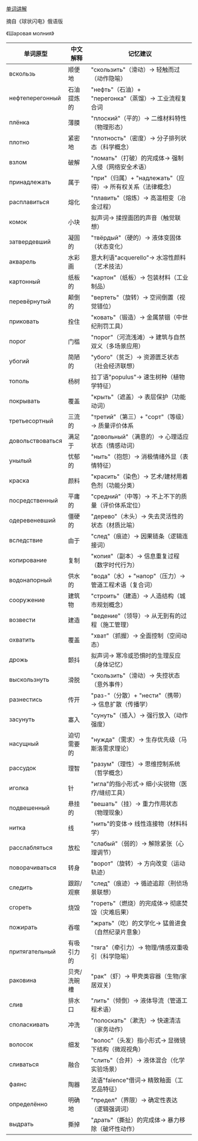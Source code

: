 [单词讲解](https://www.bilibili.com/audio/au4872973?type=1?type=6)

摘自《球状闪电》俄语版

《Шаровая молния》

| 单词原型            | 中文解释               | 记忆建议                                   |
|-------------------|----------------------|------------------------------------------|
| вскользь          | 顺便地               | "скользить"（滑动）→ 轻触而过（动作隐喻）            |
| нефтеперегонный   | 石油提炼的           | "нефть"（石油）+ "перегонка"（蒸馏）→ 工业流程复合词  |
| плёнка           | 薄膜                 | "плоский"（平的）→ 二维材料特性（物理形态）          |
| плотно           | 紧密地               | "плотность"（密度）→ 分子排列状态（科学概念）         |
| взлом            | 破解                 | "ломать"（打破）的完成体→ 强制入侵（网络安全术语）     |
| принадлежать     | 属于                 | "при"（归属）+ "надлежать"（应得）→ 所有权关系（法律概念）|
| расплавиться      | 熔化                 | "плавить"（熔炼）→ 高温相变（冶金过程）             |
| комок            | 小块                 | 拟声词→ 揉捏面团的声音（触觉联想）                 |
| затвердевший     | 凝固的               | "твёрдый"（硬的）→ 液体变固体（状态变化）           |
| акварель         | 水彩画               | 意大利语"acquerello"→ 水溶性颜料（艺术技法）         |
| картонный        | 纸板的               | "картон"（纸板）→ 包装材料（工业制品）              |
| перевёрнутый     | 颠倒的               | "вертеть"（旋转）→ 空间倒置（视觉错位）             |
| приковать        | 拴住                 | "ковать"（锻造）→ 金属禁锢（中世纪刑罚工具）          |
| порог            | 门槛                 | "порог"（河流浅滩）→ 建筑与自然双义（多场景应用）      |
| убогий           | 简陋的               | "убого"（贫乏）→ 资源匮乏状态（社会经济联想）         |
| тополь           | 杨树                 | 拉丁语"populus"→ 速生树种（植物学特征）             |
| покрывать        | 覆盖                 | "крыть"（遮盖）→ 表层保护（功能动词）              |
| третьесортный    | 三流的               | "третий"（第三）+ "сорт"（等级）→ 质量评价体系       |
| довольствоваться | 满足于               | "довольный"（满意的）→ 心理适应状态（情感动词）       |
| унылый           | 忧郁的               | "ныть"（抱怨）→ 消极情绪外显（表情特征）             |
| краска          | 颜料                 | "красить"（染色）→ 艺术/建材用着色剂（功能分类）       |
| посредственный  | 平庸的               | "средний"（中等）→ 不上不下的质量（评价体系定位）      |
| одеревеневший   | 僵硬的               | "дерево"（木头）→ 失去灵活性的状态（材质比喻）        |
| вследствие      | 由于                 | "след"（痕迹）→ 因果链条（逻辑连接词）             |
| копирование     | 复制                 | "копия"（副本）→ 信息重复过程（数字时代行为）         |
| водонапорный    | 供水的               | "вода"（水）+ "напор"（压力）→ 管道工程术语（复合词）  |
| сооружение      | 建筑物               | "строить"（建造）→ 人造结构（城市规划概念）          |
| возвести        | 建造                 | "ведение"（领导）→ 从无到有的过程（施工管理）         |
| охватить        | 覆盖                 | "хват"（抓握）→ 全面控制（空间动态）               |
| дрожь           | 颤抖                 | 拟声词→ 寒冷或恐惧时的生理反应（身体记忆）            |
| выскользнуть    | 滑脱                 | "скользить"（滑动）→ 失控状态（意外事件）           |
| разнестись      | 传开                 | "раз-"（分散）+ "нести"（携带）→ 信息扩散（传播学）   |
| засунуть        | 塞入                 | "сунуть"（插入）→ 强行放入（动作强度）              |
| насущный        | 迫切需要的            | "нужда"（需求）→ 生存优先级（马斯洛需求理论）         |
| рассудок        | 理智                 | "разум"（理性）→ 思维控制系统（哲学概念）            |
| иголка          | 针                   | "игла"的指小形式→ 细小尖锐物（医疗/缝纫工具）        |
| подвешенный     | 悬挂的               | "вешать"（挂）→ 重力作用状态（物理现象）            |
| нитка           | 线                   | "нить"的变体→ 线性连接物（材料科学）               |
| расслабляться   | 放松                 | "слабый"（弱的）→ 解除紧张（心理调节）             |
| поворачиваться  | 转身                 | "ворот"（旋转）→ 方向改变（运动轨迹）              |
| следить         | 跟踪/观察            | "след"（痕迹）→ 循迹追踪（刑侦场景联想）            |
| сгореть         | 烧毁                 | "гореть"（燃烧）的完成体→ 彻底焚毁（灾难后果）        |
| пожирать        | 吞噬                 | "жрать"（吃）的文学化→ 猛兽进食（自然纪录片意象）      |
| притягательный  | 有吸引力的           | "тяга"（牵引力）→ 物理/情感双重吸引（科学隐喻）       |
| раковина        | 贝壳/洗碗槽          | "рак"（虾）→ 甲壳类容器（生物/家居双关）            |
| слив            | 排水口               | "лить"（倾倒）→ 液体导流（管道工程术语）            |
| споласкивать    | 冲洗                 | "полоскать"（漱洗）→ 快速清洁（家务动作）           |
| волосок         | 细发                 | "волос"（头发）指小形式→ 显微镜下结构（微观视角）      |
| сливаться       | 融合                 | "слить"（合并）→ 液体混合（化学实验场景）           |
| фаянс           | 陶器                 | 法语"faïence"借词→ 精致釉面（工艺品特征）           |
| определённо     | 明确地               | "предел"（界限）→ 确定性表达（逻辑强调词）           |
| выдрать         | 撕掉                 | "драть"（撕扯）的完成体→ 暴力移除（破坏性动作）       |